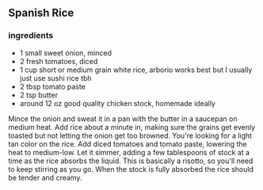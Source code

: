 ## Spanish Rice

### ingredients 

* 1 small sweet onion, minced
* 2 fresh tomatoes, diced
* 1 cup short or medium grain white rice, arborio works best but I usually just use sushi rice tbh
* 2 tbsp tomato paste
* 2 tsp butter
* around 12 oz good quality chicken stock, homemade ideally

Mince the onion and sweat it in a pan with the butter in a saucepan on medium heat. Add rice about a minute in, making sure the grains get evenly toasted but not letting the onion get too browned. You're looking for a light tan color on the rice.
Add diced tomatoes and tomato paste, lowering the heat to medium-low. Let it simmer, adding a few tablespoons of stock at a time as the rice absorbs the liquid. This is basically a risotto, so you'll need to keep stirring as you go. When the stock is fully absorbed the rice should be tender and creamy.
